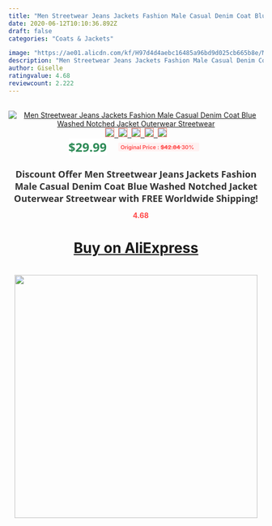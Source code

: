 ```yaml
---
title: "Men Streetwear Jeans Jackets Fashion Male Casual Denim Coat Blue Washed Notched Jacket Outerwear Streetwear"
date: 2020-06-12T10:10:36.892Z
draft: false
categories: "Coats & Jackets"

image: "https://ae01.alicdn.com/kf/H97d4d4aebc16485a96bd9d025cb665b8e/Men-Streetwear-Jeans-Jackets-Fashion-Male-Casual-Denim-Coat-Blue-Washed-Notched-Jacket-Outerwear-Streetwear.jpg"
description: "Men Streetwear Jeans Jackets Fashion Male Casual Denim Coat Blue Washed Notched Jacket Outerwear Streetwear"
author: Giselle
ratingvalue: 4.68
reviewcount: 2.222
---
```

<br>
<div style="text-align: center;">
<a href="https://s.click.aliexpress.com/e/_AkDaJT" target="_blank" rel="nofollow noopener noreferrer"><img alt="Men Streetwear Jeans Jackets Fashion Male Casual Denim Coat Blue Washed Notched Jacket Outerwear Streetwear" class="magnifier-image" src="https://ae01.alicdn.com/kf/H97d4d4aebc16485a96bd9d025cb665b8e/Men-Streetwear-Jeans-Jackets-Fashion-Male-Casual-Denim-Coat-Blue-Washed-Notched-Jacket-Outerwear-Streetwear.jpg_640x640.jpg">
<br>
<img style="border:1px solid salmon" src="https://ae01.alicdn.com/kf/H97d4d4aebc16485a96bd9d025cb665b8e/Men-Streetwear-Jeans-Jackets-Fashion-Male-Casual-Denim-Coat-Blue-Washed-Notched-Jacket-Outerwear-Streetwear.jpg_120x120.jpg">&nbsp;&nbsp;<img style="border:1px solid salmon" src="https://ae01.alicdn.com/kf/H6e5c94cc233b4fd699b6d2caee826a531/Men-Streetwear-Jeans-Jackets-Fashion-Male-Casual-Denim-Coat-Blue-Washed-Notched-Jacket-Outerwear-Streetwear.jpg_120x120.jpg">&nbsp;&nbsp;<img style="border:1px solid salmon" src="https://ae01.alicdn.com/kf/H67f4f2f2297d4dd6b1d2fac5e0cb60ebj/Men-Streetwear-Jeans-Jackets-Fashion-Male-Casual-Denim-Coat-Blue-Washed-Notched-Jacket-Outerwear-Streetwear.jpg_120x120.jpg">&nbsp;&nbsp;<img style="border:1px solid salmon" src="https://ae01.alicdn.com/kf/H81b10a9148764b3a87e0d649c2a2efe28/Men-Streetwear-Jeans-Jackets-Fashion-Male-Casual-Denim-Coat-Blue-Washed-Notched-Jacket-Outerwear-Streetwear.jpg_120x120.jpg">&nbsp;&nbsp;<img style="border:1px solid salmon" src="https://ae01.alicdn.com/kf/H1190cd73d07144b0bc4632f9268074e5R/Men-Streetwear-Jeans-Jackets-Fashion-Male-Casual-Denim-Coat-Blue-Washed-Notched-Jacket-Outerwear-Streetwear.jpg_120x120.jpg"></a></div><br0>
<div style="text-align: center;"><span style="background-color: white; border: 0px; box-sizing: border-box; color: seagreen; display: inline-block; font-family: &quot;open sans&quot; , &quot;arial&quot; , &quot;helvetica&quot; , sans-serif , &quot;heiti&quot;; font-size: 24px; font-stretch: inherit; font-weight: 700; line-height: inherit; margin: 0px 10px 0px 0px; padding: 0px; vertical-align: middle;">$29.99 </span>
<span style="background: rgb(255 , 241 , 241); border-radius: 3px; border: 0px; box-sizing: border-box; color: #ff4747; display: inline-block; font-family: inherit; font-size: 12px; font-stretch: inherit; font-style: inherit; font-variant: inherit; font-weight: 600; line-height: inherit; margin: 0px; padding: 2px 5px; transform: scale(0.9); vertical-align: middle;">Original Price : <b style="text-decoration: line-through;">$42.84 </b> 30%&nbsp;&nbsp;</span></div>
<h1 style="color: #333333; display: inline-block; font-family: &quot;open sans&quot; , &quot;arial&quot; , &quot;helvetica&quot; , sans-serif , &quot;heiti&quot;; font-size: 18px; font-stretch: inherit; font-weight: 700; text-align: center;">Discount Offer Men Streetwear Jeans Jackets Fashion Male Casual Denim Coat Blue Washed Notched Jacket Outerwear Streetwear with FREE Worldwide Shipping!</h1>
<div style="color: #ff4747; text-align: center;">
<img src="https://4.bp.blogspot.com/-M0ZcTcb-5uY/XleCXlxnR4I/AAAAAAAAAEc/OrjgMkXV1oMQFaCRZj5HQwOCBcu3w1FegCPcBGAYYCw/s1600/star.png" style="height: 15px;">&nbsp;<b>4.68</b></div>
<div class="button_cont" align="center"><a class="buynow_a" href="https://s.click.aliexpress.com/e/_AkDaJT" target="_blank" rel="nofollow noopener noreferrer"><H1>Buy on AliExpress</H1></a></div><br>
<div class="separator" style="clear: both; text-align: center;">
<img src="https://lh3.googleusercontent.com/-pTy5HemUv9M/XlePHvY0dAI/AAAAAAAAAE4/0nX5iRUoIWY8eMW9Dpxeirr157OZliDIgCLcBGAsYHQ/s1600/badge.gif" width="480">
</div>
